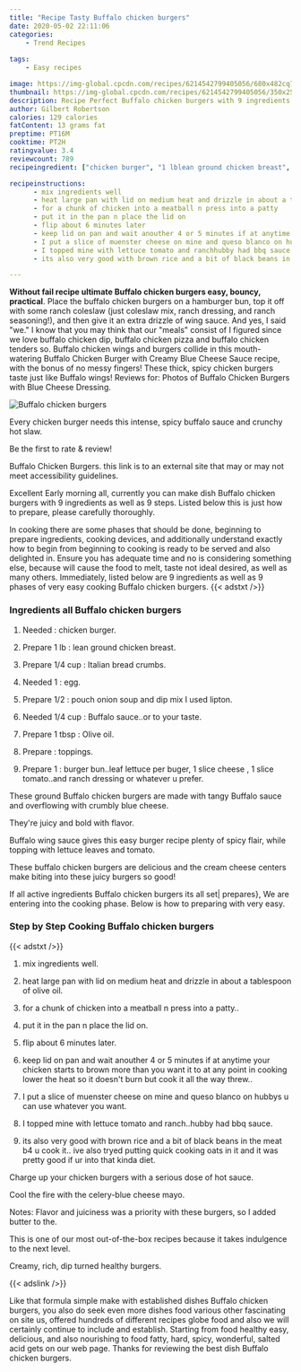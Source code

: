 ```yaml
---
title: "Recipe Tasty Buffalo chicken burgers"
date: 2020-05-02 22:11:06
categories:
    - Trend Recipes
    
tags:
    - Easy recipes

image: https://img-global.cpcdn.com/recipes/6214542799405056/680x482cq70/buffalo-chicken-burgers-recipe-main-photo.jpg
thumbnail: https://img-global.cpcdn.com/recipes/6214542799405056/350x250cq70/buffalo-chicken-burgers-recipe-main-photo.jpg
description: Recipe Perfect Buffalo chicken burgers with 9 ingredients and 9 stages of easy cooking.
author: Gilbert Robertson
calories: 129 calories
fatContent: 13 grams fat
preptime: PT16M
cooktime: PT2H
ratingvalue: 3.4
reviewcount: 789
recipeingredient: ["chicken burger", "1 lblean ground chicken breast", "1/4 cupItalian bread crumbs", "1egg", "1/2pouch onion soup and dip mix I used lipton", "1/4 cupBuffalo sauceor to your taste", "1 tbspOlive oil", "toppings", "1burger bunleaf lettuce per buger 1 slice cheese  1 slice tomatoand ranch dressing or whatever u prefer"]

recipeinstructions: 
      - mix ingredients well 
      - heat large pan with lid on medium heat and drizzle in about a tablespoon of olive oil 
      - for a chunk of chicken into a meatball n press into a patty 
      - put it in the pan n place the lid on 
      - flip about 6 minutes later 
      - keep lid on pan and wait anouther 4 or 5 minutes if at anytime your chicken starts to brown more than you want it to at any point in cooking lower the heat so it doesnt burn but cook it all the way threw 
      - I put a slice of muenster cheese on mine and queso blanco on hubbys u can use whatever you want 
      - I topped mine with lettuce tomato and ranchhubby had bbq sauce 
      - its also very good with brown rice and a bit of black beans in the meat b4 u cook it ive also tryed putting quick cooking oats in it and it was pretty good if ur into that kinda diet

---
```




**Without fail recipe ultimate Buffalo chicken burgers easy, bouncy, practical**. Place the buffalo chicken burgers on a hamburger bun, top it off with some ranch coleslaw (just coleslaw mix, ranch dressing, and ranch seasoning!), and then give it an extra drizzle of wing sauce. And yes, I said &#34;we.&#34; I know that you may think that our &#34;meals&#34; consist of I figured since we love buffalo chicken dip, buffalo chicken pizza and buffalo chicken tenders so. Buffalo chicken wings and burgers collide in this mouth-watering Buffalo Chicken Burger with Creamy Blue Cheese Sauce recipe, with the bonus of no messy fingers! These thick, spicy chicken burgers taste just like Buffalo wings! Reviews for: Photos of Buffalo Chicken Burgers with Blue Cheese Dressing.


![Buffalo chicken burgers](https://img-global.cpcdn.com/recipes/6214542799405056/680x482cq70/buffalo-chicken-burgers-recipe-main-photo.jpg "Buffalo chicken burgers")



Every chicken burger needs this intense, spicy buffalo sauce and crunchy hot slaw.

Be the first to rate &amp; review!

Buffalo Chicken Burgers. this link is to an external site that may or may not meet accessibility guidelines.


Excellent Early morning all, currently you can make dish Buffalo chicken burgers with 9 ingredients as well as 9 steps. Listed below this is just how to prepare, please carefully thoroughly.

In cooking there are some phases that should be done, beginning to prepare ingredients, cooking devices, and additionally understand exactly how to begin from beginning to cooking is ready to be served and also delighted in. Ensure you has adequate time and no is considering something else, because will cause the food to melt, taste not ideal desired, as well as many others. Immediately, listed below are 9 ingredients as well as 9 phases of very easy cooking Buffalo chicken burgers.
{{< adstxt />}}

### Ingredients all Buffalo chicken burgers


1. Needed  : chicken burger.

1. Prepare 1 lb : lean ground chicken breast.

1. Prepare 1/4 cup : Italian bread crumbs.

1. Needed 1 : egg.

1. Prepare 1/2 : pouch onion soup and dip mix I used lipton.

1. Needed 1/4 cup : Buffalo sauce..or to your taste.

1. Prepare 1 tbsp : Olive oil.

1. Prepare  : toppings.

1. Prepare 1 : burger bun..leaf lettuce per buger, 1 slice cheese , 1 slice tomato..and ranch dressing or whatever u prefer.


These ground Buffalo chicken burgers are made with tangy Buffalo sauce and overflowing with crumbly blue cheese.

They&#39;re juicy and bold with flavor.

Buffalo wing sauce gives this easy burger recipe plenty of spicy flair, while topping with lettuce leaves and tomato.

These buffalo chicken burgers are delicious and the cream cheese centers make biting into these juicy burgers so good!


If all active ingredients Buffalo chicken burgers its all set| prepares}, We are entering into the cooking phase. Below is how to preparing with very easy.

### Step by Step Cooking Buffalo chicken burgers

{{< adstxt />}}


1. mix ingredients well.



1. heat large pan with lid on medium heat and drizzle in about a tablespoon of olive oil.



1. for a chunk of chicken into a meatball n press into a patty..



1. put it in the pan n place the lid on.



1. flip about 6 minutes later.



1. keep lid on pan and wait anouther 4 or 5 minutes if at anytime your chicken starts to brown more than you want it to at any point in cooking lower the heat so it doesn&#39;t burn but cook it all the way threw..



1. I put a slice of muenster cheese on mine and queso blanco on hubbys u can use whatever you want.



1. I topped mine with lettuce tomato and ranch..hubby had bbq sauce.



1. its also very good with brown rice and a bit of black beans in the meat b4 u cook it.. ive also tryed putting quick cooking oats in it and it was pretty good if ur into that kinda diet.




Charge up your chicken burgers with a serious dose of hot sauce.

Cool the fire with the celery-blue cheese mayo.

Notes: Flavor and juiciness was a priority with these burgers, so I added butter to the.

This is one of our most out-of-the-box recipes because it takes indulgence to the next level.

Creamy, rich, dip turned healthy burgers.


{{< adslink />}}

Like that formula simple make with established dishes Buffalo chicken burgers, you also do seek even more dishes food various other fascinating on site us, offered hundreds of different recipes globe food and also we will certainly continue to include and establish. Starting from food healthy easy, delicious, and also nourishing to food fatty, hard, spicy, wonderful, salted acid gets on our web page. Thanks for reviewing the best dish Buffalo chicken burgers.
